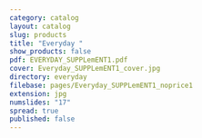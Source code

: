 ```yaml
---
category: catalog
layout: catalog
slug: products
title: "Everyday "
show_products: false
pdf: EVERYDAY_SUPPLemENT1.pdf
cover: Everyday_SUPPLemENT1_cover.jpg
directory: everyday
filebase: pages/Everyday_SUPPLemENT1_noprice1
extension: jpg
numslides: "17"
spread: true
published: false
---
```


